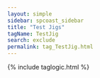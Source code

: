 ```yaml
---
layout: simple
sidebar: spcoast_sidebar
title: "Test Jigs"
tagName: TestJig
search: exclude
permalink: tag_TestJig.html
---
```

{% include taglogic.html %}
<script>
	$("#mysidebar").navgoco('toggle', true);
</script>

